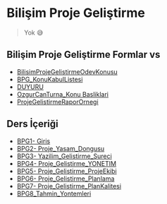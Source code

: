# Bilişim Proje Geliştirme 

> Yok 😅
<!--Index-->


## Bilişim Proje Geliştirme Formlar vs

- [BilisimProjeGelistirmeOdevKonusu](./Bili%C5%9Fim%20Proje%20Geli%C5%9Ftirme%20Formlar%20vs/BilisimProjeGelistirmeOdevKonusu.pdf)
- [BPG_KonuKabulListesi](./Bili%C5%9Fim%20Proje%20Geli%C5%9Ftirme%20Formlar%20vs/BPG_KonuKabulListesi.pdf)
- [DUYURU](./Bili%C5%9Fim%20Proje%20Geli%C5%9Ftirme%20Formlar%20vs/DUYURU.pdf)
- [OzgurCanTurna_Konu Basliklari](./Bili%C5%9Fim%20Proje%20Geli%C5%9Ftirme%20Formlar%20vs/OzgurCanTurna_Konu%20Basliklari.pdf)
- [ProjeGelistirmeRaporOrnegi](./Bili%C5%9Fim%20Proje%20Geli%C5%9Ftirme%20Formlar%20vs/ProjeGelistirmeRaporOrnegi.pdf)

## Ders İçeriği

- [BPG1- Giris](./Ders%20%C4%B0%C3%A7eri%C4%9Fi/BPG1-%20Giris.pdf)
- [BPG2- Proje_Yasam_Dongusu](./Ders%20%C4%B0%C3%A7eri%C4%9Fi/BPG2-%20Proje_Yasam_Dongusu.pdf)
- [BPG3- Yazilim_Gelistirme_Sureci](./Ders%20%C4%B0%C3%A7eri%C4%9Fi/BPG3-%20Yazilim_Gelistirme_Sureci.pdf)
- [BPG4- Proje_Gelistirme_YONETIM](./Ders%20%C4%B0%C3%A7eri%C4%9Fi/BPG4-%20Proje_Gelistirme_YONETIM.pdf)
- [BPG5- Proje_Gelistirme_ProjeEkibi](./Ders%20%C4%B0%C3%A7eri%C4%9Fi/BPG5-%20Proje_Gelistirme_ProjeEkibi.pdf)
- [BPG6- Proje_Gelistirme_Planlama ](./Ders%20%C4%B0%C3%A7eri%C4%9Fi/BPG6-%20Proje_Gelistirme_Planlama%20.pdf)
- [BPG7- Proje_Gelistirme_PlanKalitesi](./Ders%20%C4%B0%C3%A7eri%C4%9Fi/BPG7-%20Proje_Gelistirme_PlanKalitesi.pdf)
- [BPG8_Tahmin_Yontemleri](./Ders%20%C4%B0%C3%A7eri%C4%9Fi/BPG8_Tahmin_Yontemleri.pdf)



<!--Index-->
